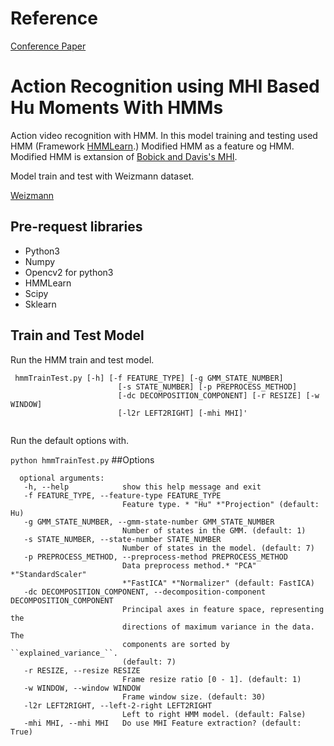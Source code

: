# Reference
[Conference Paper](https://ieeexplore.ieee.org/document/8011107/)

# Action Recognition using MHI Based Hu Moments With HMMs
Action video recognition with HMM. In this model training and testing used HMM (Framework [HMMLearn](https://github.com/hmmlearn/hmmlearn).) Modified HMM as a feature og HMM. Modified HMM is extansion of [Bobick and Davis's MHI](https://ieeexplore.ieee.org/document/910878/).

Model train and test with Weizmann dataset.

[Weizmann](http://www.wisdom.weizmann.ac.il/~vision/SpaceTimeActions.html)

## Pre-request libraries
* Python3
* Numpy
* Opencv2 for python3
* HMMLearn
* Scipy
* Sklearn

## Train and Test Model
Run the HMM train and test model.
```
 hmmTrainTest.py [-h] [-f FEATURE_TYPE] [-g GMM_STATE_NUMBER]
                        [-s STATE_NUMBER] [-p PREPROCESS_METHOD]
                        [-dc DECOMPOSITION_COMPONENT] [-r RESIZE] [-w WINDOW]
                        [-l2r LEFT2RIGHT] [-mhi MHI]'
 
 ```
 Run the default options with.
 
 `python hmmTrainTest.py`
##Options
```
  optional arguments:
   -h, --help            show this help message and exit
   -f FEATURE_TYPE, --feature-type FEATURE_TYPE
                         Feature type. * "Hu" *"Projection" (default: Hu)
   -g GMM_STATE_NUMBER, --gmm-state-number GMM_STATE_NUMBER
                         Number of states in the GMM. (default: 1)
   -s STATE_NUMBER, --state-number STATE_NUMBER
                         Number of states in the model. (default: 7)
   -p PREPROCESS_METHOD, --preprocess-method PREPROCESS_METHOD
                         Data preprocess method.* "PCA" *"StandardScaler"
                         *"FastICA" *"Normalizer" (default: FastICA)
   -dc DECOMPOSITION_COMPONENT, --decomposition-component DECOMPOSITION_COMPONENT
                         Principal axes in feature space, representing the
                         directions of maximum variance in the data. The
                         components are sorted by ``explained_variance_``.
                         (default: 7)
   -r RESIZE, --resize RESIZE
                         Frame resize ratio [0 - 1]. (default: 1)
   -w WINDOW, --window WINDOW
                         Frame window size. (default: 30)
   -l2r LEFT2RIGHT, --left-2-right LEFT2RIGHT
                         Left to right HMM model. (default: False)
   -mhi MHI, --mhi MHI   Do use MHI Feature extraction? (default: True)
   ```

